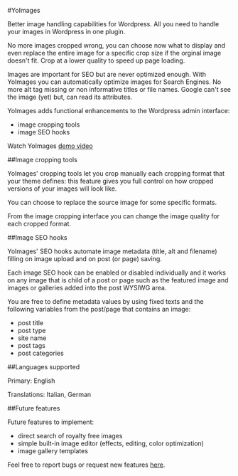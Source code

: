 #YoImages

Better image handling capabilities for Wordpress.
All you need to handle your images in Wordpress in one plugin.

No more images cropped wrong, you can choose now what to display and even replace the entire image for a specific crop size if the orginal image doesn't fit. Crop at a lower quality to speed up page loading.

Images are important for SEO but are never optimized enough. With YoImages you can automatically optimize images for Search Engines. No more alt tag missing or non informative titles or file names. Google can't see the image (yet) but, can read its attributes. 

YoImages adds functional enhancements to the Wordpress admin interface:
- image cropping tools
- image SEO hooks

Watch YoImages [demo video](https://www.youtube.com/watch?v=poAd0iGbBtk "")


##Image cropping tools

YoImages' cropping tools let you crop manually each cropping format that your theme defines: this feature gives you full control on how cropped versions of your images will look like.

You can choose to replace the source image for some specific formats.

From the image cropping interface you can change the image quality for each cropped format.

##Image SEO hooks

YoImages' SEO hooks automate image metadata (title, alt and filename) filling on image upload and on post (or page) saving.

Each image SEO hook can be enabled or disabled individually and it works on any image that is child of a post or page such as the featured image and images or galleries added into the post WYSIWG area.

You are free to define metadata values by using fixed texts and the following variables from the post/page that contains an image:
- post title
- post type
- site name
- post tags
- post categories



##Languages supported

Primary: English

Translations: Italian, German


##Future features

Future features to implement:
- direct search of royalty free images
- simple built-in image editor (effects, editing, color optimization)
- image gallery templates


Feel free to report bugs or request new features [here](https://github.com/sirulli/yoimages/issues "").


